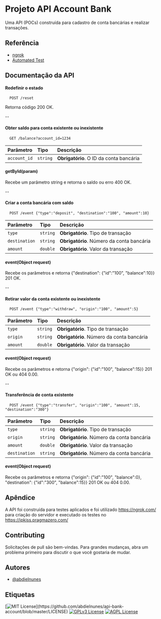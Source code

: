 
# Projeto API Account Bank

Uma API (POCs) construída para cadastro de conta bancárias e realizar transações.

## Referência

- [ngrok](https://ngrok.com/)
- [Automated Test](https://ipkiss.pragmazero.com/)

## Documentação da API

#### Redefinir o estado

```http
  POST /reset
```

Retorna código 200 OK.

--
#### Obter saldo para conta existente ou inexistente

```http
  GET /balance?account_id=1234
```

| Parâmetro   | Tipo       | Descrição                                   |
| :---------- | :--------- | :------------------------------------------ |
| `account_id`      | `string` | **Obrigatório**. O ID da conta bancária |

#### getById(param)

Recebe um parâmetro string e retorna o saldo ou erro 400 OK.

--
#### Criar a conta bancária com saldo

```http
  POST /event {"type":"deposit", "destination":"100", "amount":10}
```

| Parâmetro   | Tipo       | Descrição                           |
| :---------- | :--------- | :---------------------------------- |
| `type` | `string` | **Obrigatório**. Tipo de transação |
| `destination` | `string` | **Obrigatório**. Número da conta bancária |
| `amount` | `double` | **Obrigatório**. Valor da transação |

#### event(Object request)

Recebe os parâmetros e retorna {"destination": {"id":"100", "balance":10}} 201 OK.

--
#### Retirar valor da conta existente ou inexistente

```http
  POST /event {"type":"withdraw", "origin":"100", "amount":5}
```

| Parâmetro   | Tipo       | Descrição                                   |
| :---------- | :--------- | :------------------------------------------ |
| `type`      | `string` | **Obrigatório**. Tipo de transação |
| `origin` | `string` | **Obrigatório**. Número da conta bancária |
| `amount` | `double` | **Obrigatório**. Valor da transação |

#### event(Object request)

Recebe os parâmetros e retorna {"origin": {"id":"100", "balance":15}} 201 OK ou 404 0.00.

--
#### Transferência de conta existente

```http
  POST /event {"type":"transfer", "origin":"100", "amount":15, "destination":"300"}
```

| Parâmetro   | Tipo       | Descrição                                   |
| :---------- | :--------- | :------------------------------------------ |
| `type`      | `string` | **Obrigatório**. Tipo de transação |
| `origin` | `string` | **Obrigatório**. Número da conta bancária |
| `amount` | `double` | **Obrigatório**. Valor da transação |
| `destination` | `string` | **Obrigatório**. Número da conta bancária |

#### event(Object request)

Recebe os parâmetros e retorna {"origin": {"id":"100", "balance":0}, "destination": {"id":"300", "balance":15}} 201 OK ou 404 0.00.

## Apêndice

A API foi construída para testes aplicados e foi utilizado https://ngrok.com/ para criação do servidor e executado os testes no https://ipkiss.pragmazero.com/

## Contributing
Solicitações de pull são bem-vindas. Para grandes mudanças, abra um problema primeiro para discutir o que você gostaria de mudar.
## Autores

- [@abdielnunes](https://www.github.com/abdielnunes)


## Etiquetas

[![MIT License](https://img.shields.io/apm/l/atomic-design-ui.svg?)](https://github.com/abdielnunes/api-bank-account/blob/master/LICENSE)
[![GPLv3 License](https://img.shields.io/badge/License-GPL%20v3-yellow.svg)](https://opensource.org/licenses/)
[![AGPL License](https://img.shields.io/badge/license-AGPL-blue.svg)](http://www.gnu.org/licenses/agpl-3.0)